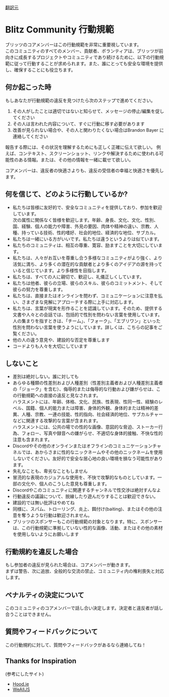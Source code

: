 [翻訳元](https://blitzjs.com/docs/code-of-conduct)

# Blitz Community 行動規範

ブリッツのコアメンバーはこの行動規範を非常に重要視しています。  
このコミュニティのすべてのメンバー、貢献者、ボランティアは、ブリッツが前向きに成長するプロジェクトやコミュニティであり続けるために、以下の行動規範に従って行動することが求められます。また、誰にとっても安全な環境を提供し、確保することにも役立ちます。

## 何か起こった時

もしあなたが行動規範の違反を見つけたら次のステップで進めてください。

1. その人がしたことは適切ではないと知らせて、メッセージの停止/編集を促してください
2. その人は言われた内容について、すぐに行動に移す必要があります
3. 改善が見られない場合や、その人と関わりたくない場合はBrandon Bayer に連絡してください

報告する際には、その状況を理解するためにも正しく正確に伝えて欲しい。
例えば、コンテキスト、スクリーンショット、リンクや解決するために使われる可能性のある情報。または、その他の情報を一緒に載せて欲しい。

コアメンバーは、違反者の快適さよりも、違反の受信者の幸福と快適さを優先します。

## 何を信じて、どのように行動しているか?

- 私たちは皆様に友好的で、安全なコミュニティを提供しており、参加を歓迎しています。  
次の属性に関係なく皆様を歓迎します。年齢、身長、文化、文化、性別、国、経験、個人の能力や障害、外見の要因、肉体や精神の違い、宗教、人種、持っている技術、性的嗜好、社会的地位、経済的な地位、サブカル。
- 私たちは一緒にいる方がいいです。私たちは違うというよりは似ています。
- 私たちのコミュニティは、相互の尊重、寛容、励ますことを大切にしています。
- 私たちは、人々がお互いを尊重し合う多様なコミュニティがより強く、より活気に満ち、より多くの潜在的な貢献者とより多くのアイデアの源を持っていると信じています。より多様性を目指します。
- 私たちは、すべての人に親切で、歓迎し、礼儀正しくしています。
- 私たちは他者、彼らの立場、彼らのスキル、彼らのコミットメント、そして彼らの努力を尊重します。
- 私たちは、直接またはオンラインを問わず、コミュニケーションに注意を払い、さまざまな見解にアプローチする際に上手に対応します。
- 私たちは、言葉が現実を形作ることを認識しています。そのため、提供する文書や人々との会話では、包括的で性別を問わない言葉を使用しています。人の集まりを指すときは、「チーム」、「フォーク」、「エブリワン」といった性別を問わない言葉を使うようにしています。詳しくは、こちらの記事をご覧ください。
- 他の人の違う意見や、建設的な否定を尊重します
- コードよりも人々を大切にしています

## しないこと

- 差別は絶対しない。誰に対しても
- あらゆる種類の性差別および人種差別（性差別主義者および人種差別主義者の「ジョーク」を含む）、侮辱的または侮辱的な行動および嫌がらせは、この行動規範への直接の違反と見なされます。  
ハラスメントには、年齢、体格、文化、民族、性表現、性同一性、経験のレベル、国籍、個人的能力または障害、身体的外観、身体的または精神的差異、人種、宗教、一連の技能、性的指向、社会経済的地位、サブカルチャーなどに関連する攻撃的な言葉が含まれます。  
ハラスメントには、公共の場での性的な画像、意図的な脅迫、ストーカー行為、フォロー、写真や録音への嫌がらせ、不適切な身体的接触、不快な性的注意も含まれます。
- Discordやその他のオンラインまたはオフラインのコミュニケーションチャネルでは、あからさまに性的なニックネームやその他のニックネームを使用しないでください。友好的で安全な居心地の良い環境を損なう可能性があります。
- 失礼なことも、卑劣なこともしません
- 冒涜的な表現のカジュアルな使用を、不快で攻撃的なものとしています。一部の文化や、個人のこうした意見も尊重します。
- Discordやこのコミュニティに関連するチャンネルで性交渉は絶対すんなよ
- 行動違反の議論について、脱線したり遊んだりすることは歓迎できない。
- 建設的では無い批評はやめてね
- 同様に、スパム、トローリング、炎上、餌付け(baiting)、またはその他の注意を奪うような行動は歓迎されません。
- ブリッツのスポンサーもこの行動規範の対象となります。特に、スポンサーは、この行動規範に準拠していない性的な画像、活動、またはその他の素材を使用しないようにお願いします

## 行動規約を違反した場合

もし参加者の違反が見られた場合は、コアメンバーが動きます。  
まずは警告、次に追放、全般的な交流の禁止、コミュニティ内の権利喪失と対応します。

## ペナルティの決定について

このコミュニティのコアメンバーで話し合い決定します。決定者と違反者が話し合うことはできません。

## 質問やフィードバックについて

この行動規約に対して、質問やフィードバックがあるなら連絡してね！

## Thanks for Inspiration

(参考にしたサイト)

- [Hood.ie](http://hood.ie/code-of-conduct/)
- [WeAllJS](https://wealljs.org/code-of-conduct)